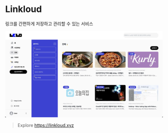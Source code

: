 # **Linkloud**

링크를 간편하게 저장하고 관리할 수 있는 서비스

![링클라우드 랜딩페이지 이미지](./public/images/landing/landing_top.webp)

> Explore https://linkloud.xyz
